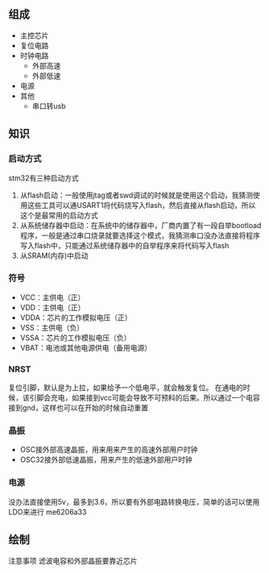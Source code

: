 ## 组成
- 主控芯片
- 复位电路
- 时钟电路
	- 外部高速
	- 外部低速
- 电源
- 其他
	- 串口转usb

## 知识
### 启动方式
stm32有三种启动方式
1. 从flash启动：一般使用jtag或者swd调试的时候就是使用这个启动，我猜测使用这些工具可以通USART1将代码烧写入flash，然后直接从flash启动，所以这个是最常用的启动方式
2. 从系统储存器中启动：在系统中的储存器中，厂商内置了有一段自举bootload程序，一般是通过串口烧录就要选择这个模式，我猜测串口没办法直接将程序写入flash中，只能通过系统储存器中的自举程序来将代码写入flash
3. 从SRAM(内存)中启动

### 符号
- VCC：主供电（正）
- VDD：主供电（正）
- VDDA：芯片的工作模拟电压（正）
- VSS：主供电（负）
- VSSA：芯片的工作模拟电压（负）
- VBAT：电池或其他电源供电（备用电源）

### NRST
复位引脚，默认是为上拉，如果给予一个低电平，就会触发复位。
在通电的时候，该引脚会充电，如果接到vcc可能会导致不可预料的后果。所以通过一个电容接到gnd，这样也可以在开始的时候自动重置

### 晶振
- OSC接外部高速晶振，用来用来产生的高速外部用户时钟
- OSC32接外部低速晶振，用来产生的低速外部用户时钟

### 电源
没办法直接使用5v，最多到3.6，所以要有外部电路转换电压，简单的话可以使用LDO来进行
me6206a33

## 绘制
注意事项
滤波电容和外部晶振要靠近芯片